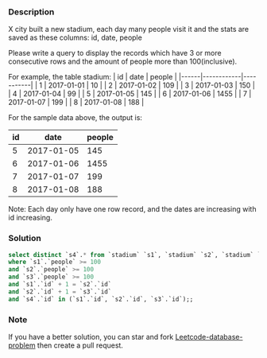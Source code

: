 ### Description
X city built a new stadium, each day many people visit it and the stats are saved as these columns: id, date, people

Please write a query to display the records which have 3 or more consecutive rows and the amount of people more than 100(inclusive).

For example, the table stadium:
| id   | date       | people    |
|------|------------|-----------|
| 1    | 2017-01-01 | 10        |
| 2    | 2017-01-02 | 109       |
| 3    | 2017-01-03 | 150       |
| 4    | 2017-01-04 | 99        |
| 5    | 2017-01-05 | 145       |
| 6    | 2017-01-06 | 1455      |
| 7    | 2017-01-07 | 199       |
| 8    | 2017-01-08 | 188       |

For the sample data above, the output is:

| id   | date       | people    |
|------|------------|-----------|
| 5    | 2017-01-05 | 145       |
| 6    | 2017-01-06 | 1455      |
| 7    | 2017-01-07 | 199       |
| 8    | 2017-01-08 | 188       |

Note:
Each day only have one row record, and the dates are increasing with id increasing.

### Solution

```sql
select distinct `s4`.* from `stadium` `s1`, `stadium` `s2`, `stadium` `s3`, `stadium` `s4`
where `s1`.`people` >= 100
and `s2`.`people` >= 100
and `s3`.`people` >= 100
and `s1`.`id` + 1 = `s2`.`id`
and `s2`.`id` + 1 = `s3`.`id`
and `s4`.`id` in (`s1`.`id`, `s2`.`id`, `s3`.`id`);;
```

### Note

If you have a better solution, you can star and fork [Leetcode-database-problem](https://github.com/xx19941215/Leetcode-database-problem) then create a pull request.